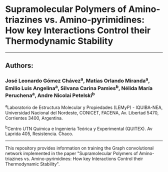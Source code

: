 # Supramolecular Polymers of Amino-triazines vs. Amino-pyrimidines: How key Interactions Control their Thermodynamic Stability 
-----------------------------------------------------------------------------------------------------------------------------------------

## Authors: 
### José Leonardo Gómez Chávez<sup>a</sup>, Matías Orlando Miranda<sup>a</sup>, Emilio Luis Angelina<sup>a</sup>, Silvana Carina Pamies<sup>b</sup>, Nélida María Peruchena<sup>a</sup>, Andre Nicolai Petelski<sup>b</sup>

<sup>a</sup>Laboratorio de Estructura Molecular y Propiedades (LEMyP) - IQUIBA-NEA, Universidad Nacional del Nordeste, CONICET, FACENA, Av. Libertad
5470, Corrientes 3400, Argentina.

<sup>b</sup>Centro UTN Química e Ingeniería Teórica y Experimental (QUITEX). Av Laprida 405, Resistencia. Chaco.



------------------------------------------------------------------------------------------------------------------------------------------
This repository provides information on training the Graph convolutional network implemented in the paper "Supramolecular Polymers of Amino-triazines vs. Amino-pyrimidines: How key Interactions Control their Thermodynamic Stability".
